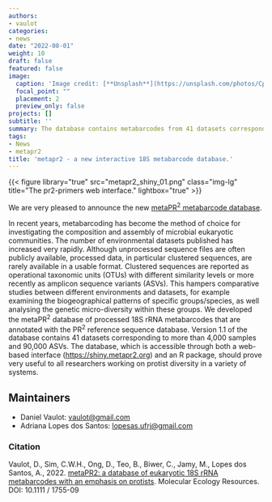```yaml
---
authors:
- vaulot
categories:
- news
date: "2022-08-01"
weight: 10
draft: false
featured: false
image:
  caption: 'Image credit: [**Unsplash**](https://unsplash.com/photos/CpkOjOcXdUY)'
  focal_point: ""
  placement: 2
  preview_only: false
projects: []
subtitle: ''
summary: The database contains metabarcodes from 41 datasets corresponding to more than 4,000 samples and 90,000 ASVs.
tags:
- News
- metapr2
title: 'metapr2 - a new interactive 18S metabarcode database.'
---
```



{{< figure library="true" src="metapr2_shiny_01.png" class="img-lg" title="The pr2-primers web interface." lightbox="true" >}}

We are very pleased to announce the new [metaPR<sup>2</sup> metabarcode database](https://shiny.metapr2.org/).

In recent years, metabarcoding has become the method of choice for investigating the composition and assembly of microbial eukaryotic communities. The number of environmental datasets published has increased very rapidly. Although unprocessed sequence files are often publicly available, processed data, in particular clustered sequences, are rarely available in a usable format. Clustered sequences are reported as operational taxonomic units (OTUs) with different similarity levels or more recently as amplicon sequence variants (ASVs). This hampers comparative studies between different environments and datasets, for example examining the biogeographical patterns of specific groups/species, as well analysing the genetic micro-diversity within these groups. We developed the metaPR<sup>2</sup> database of processed 18S rRNA metabarcodes that are annotated with the PR<sup>2</sup> reference sequence database. Version 1.1 of the database contains 41 datasets corresponding to more than 4,000 samples and 90,000 ASVs. The database, which is accessible through both a web-based interface (https://shiny.metapr2.org) and an R package, should prove very useful to all researchers working on protist diversity in a variety of systems. 


## Maintainers
* Daniel Vaulot: vaulot@gmail.com
* Adriana Lopes dos Santos: lopesas.ufrj@gmail.com



### Citation

Vaulot, D., Sim, C.W.H., Ong, D., Teo, B., Biwer, C., Jamy, M., Lopes dos Santos, A., 2022. [metaPR2: a database of eukaryotic 18S rRNA metabarcodes with an emphasis on protists](https://doi.org/10.1111/1755-0998.13674). Molecular Ecology Resources. DOI: 10.1111 / 1755-09
